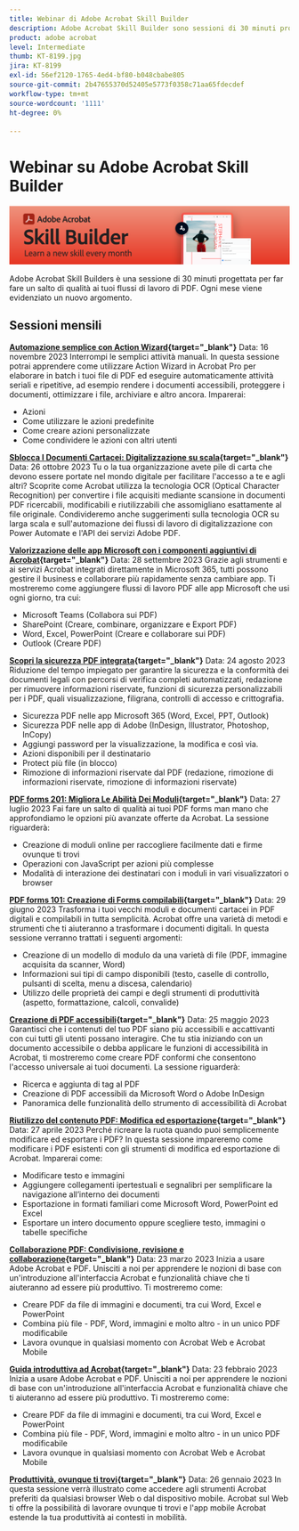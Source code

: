 ```yaml
---
title: Webinar di Adobe Acrobat Skill Builder
description: Adobe Acrobat Skill Builder sono sessioni di 30 minuti progettate per far fare un salto di qualità ai tuoi flussi di lavoro PDF
product: adobe acrobat
level: Intermediate
thumb: KT-8199.jpg
jira: KT-8199
exl-id: 56ef2120-1765-4ed4-bf80-b048cbabe805
source-git-commit: 2b47655370d52405e5773f0358c71aa65fdecdef
workflow-type: tm+mt
source-wordcount: '1111'
ht-degree: 0%

---
```


# Webinar su Adobe Acrobat Skill Builder

![Immagine di Acrobat Skill Builder](../assets/sbacrobatwebinars.png)

Adobe Acrobat Skill Builders è una sessione di 30 minuti progettata per far fare un salto di qualità ai tuoi flussi di lavoro di PDF. Ogni mese viene evidenziato un nuovo argomento.

## Sessioni mensili

**[Automazione semplice con Action Wizard](https://teamwork.adobe.com/adobe-acrobat-skill-builder/attendease/networking/experience/41d505bb-252a-4e26-9576-6ae82293e6c9/97be1628-5cb6-44be-ac61-c0cc26fbb58d){target="_blank"}**
Data: 16 novembre 2023 Interrompi le semplici attività manuali. In questa sessione potrai apprendere come utilizzare Action Wizard in Acrobat Pro per elaborare in batch i tuoi file di PDF ed eseguire automaticamente attività seriali e ripetitive, ad esempio rendere i documenti accessibili, proteggere i documenti, ottimizzare i file, archiviare e altro ancora. Imparerai:

* Azioni
* Come utilizzare le azioni predefinite
* Come creare azioni personalizzate
* Come condividere le azioni con altri utenti

**[Sblocca I Documenti Cartacei: Digitalizzazione su scala](https://teamwork.adobe.com/adobe-acrobat-skill-builder/attendease/networking/experience/46e148fe-92c0-4d79-ac83-8888e9f0521e/dfcf3b90-4390-4c6e-abd9-20ba6e913dc1){target="_blank"}**
Data: 26 ottobre 2023 Tu o la tua organizzazione avete pile di carta che devono essere portate nel mondo digitale per facilitare l&#39;accesso a te e agli altri? Scoprite come Acrobat utilizza la tecnologia OCR (Optical Character Recognition) per convertire i file acquisiti mediante scansione in documenti PDF ricercabili, modificabili e riutilizzabili che assomigliano esattamente al file originale. Condivideremo anche suggerimenti sulla tecnologia OCR su larga scala e sull&#39;automazione dei flussi di lavoro di digitalizzazione con Power Automate e l&#39;API dei servizi Adobe PDF.

**[Valorizzazione delle app Microsoft con i componenti aggiuntivi di Acrobat](https://teamwork.adobe.com/adobe-acrobat-skill-builder/attendease/networking/experience/8b4ea780-6e4d-48b6-8c70-ea10245a5a64/b4fe64de-3614-4a6d-94c6-ff6612ac07fb){target="_blank"}**
Data: 28 settembre 2023 Grazie agli strumenti e ai servizi Acrobat integrati direttamente in Microsoft 365, tutti possono gestire il business e collaborare più rapidamente senza cambiare app. Ti mostreremo come aggiungere flussi di lavoro PDF alle app Microsoft che usi ogni giorno, tra cui:

* Microsoft Teams (Collabora sui PDF)
* SharePoint (Creare, combinare, organizzare e Export PDF)
* Word, Excel, PowerPoint (Creare e collaborare sui PDF)
* Outlook (Creare PDF)

**[Scopri la sicurezza PDF integrata](https://teamwork.adobe.com/adobe-acrobat-skill-builder/attendease/networking/experience/b454ab64-9c2e-4aec-bcf9-ca82e3a6b869/3a456ace-042e-41c8-8e8c-d285e9ba0ab8){target="_blank"}**
Data: 24 agosto 2023 Riduzione del tempo impiegato per garantire la sicurezza e la conformità dei documenti legali con percorsi di verifica completi automatizzati, redazione per rimuovere informazioni riservate, funzioni di sicurezza personalizzabili per i PDF, quali visualizzazione, filigrana, controlli di accesso e crittografia.

* Sicurezza PDF nelle app Microsoft 365 (Word, Excel, PPT, Outlook)
* Sicurezza PDF nelle app di Adobe (InDesign, Illustrator, Photoshop, InCopy)
* Aggiungi password per la visualizzazione, la modifica e così via.
* Azioni disponibili per il destinatario
* Protect più file (in blocco)
* Rimozione di informazioni riservate dal PDF (redazione, rimozione di informazioni riservate, rimozione di informazioni riservate)

**[PDF forms 201: Migliora Le Abilità Dei Moduli](https://adobe-acrobat-skill-builder.joinus.adobeevents.com/attendease/networking/experience/32518a73-e152-42b5-825c-b31ce53ab1f2/b9966934-6a5b-49c2-a9b0-d434543ce7f4){target="_blank"}**
Data: 27 luglio 2023 Fai fare un salto di qualità ai tuoi PDF forms man mano che approfondiamo le opzioni più avanzate offerte da Acrobat. La sessione riguarderà:

* Creazione di moduli online per raccogliere facilmente dati e firme ovunque ti trovi
* Operazioni con JavaScript per azioni più complesse
* Modalità di interazione dei destinatari con i moduli in vari visualizzatori o browser

**[PDF forms 101: Creazione di Forms compilabili](https://adobe-acrobat-skill-builder.joinus.adobeevents.com/attendease/networking/experience/795f4bc7-db42-4022-a624-8a53c51174c6/9d685d0f-4a5b-4236-a1ef-081d1403fb41){target="_blank"}**
Data: 29 giugno 2023 Trasforma i tuoi vecchi moduli e documenti cartacei in PDF digitali e compilabili in tutta semplicità. Acrobat offre una varietà di metodi e strumenti che ti aiuteranno a trasformare i documenti digitali. In questa sessione verranno trattati i seguenti argomenti:

* Creazione di un modello di modulo da una varietà di file (PDF, immagine acquisita da scanner, Word)
* Informazioni sui tipi di campo disponibili (testo, caselle di controllo, pulsanti di scelta, menu a discesa, calendario)
* Utilizzo delle proprietà dei campi e degli strumenti di produttività (aspetto, formattazione, calcoli, convalide)

**[Creazione di PDF accessibili](https://teamwork.adobe.com/adobe-acrobat-skill-builder/attendease/networking/experience/4ff4d607-8c9f-47dd-ac4f-3b351a0a0fe3/2eb92255-d963-4ff7-b278-2a95a11db755){target="_blank"}**
Data: 25 maggio 2023 Garantisci che i contenuti del tuo PDF siano più accessibili e accattivanti con cui tutti gli utenti possano interagire. Che tu stia iniziando con un documento accessibile o debba applicare le funzioni di accessibilità in Acrobat, ti mostreremo come creare PDF conformi che consentono l&#39;accesso universale ai tuoi documenti. La sessione riguarderà:

* Ricerca e aggiunta di tag al PDF
* Creazione di PDF accessibili da Microsoft Word o Adobe InDesign
* Panoramica delle funzionalità dello strumento di accessibilità di Acrobat

**[Riutilizzo del contenuto PDF: Modifica ed esportazione](https://adobe-acrobat-skill-builder.joinus.adobeevents.com/attendease/networking/experience/aac3b9af-7d54-4ea5-a6fa-61bc7acea87f/8d7341ee-ff0f-492a-b3fd-935bd11d4ed0){target="_blank"}**
Data: 27 aprile 2023 Perché ricreare la ruota quando puoi semplicemente modificare ed esportare i PDF? In questa sessione impareremo come modificare i PDF esistenti con gli strumenti di modifica ed esportazione di Acrobat. Imparerai come:

* Modificare testo e immagini
* Aggiungere collegamenti ipertestuali e segnalibri per semplificare la navigazione all’interno dei documenti
* Esportazione in formati familiari come Microsoft Word, PowerPoint ed Excel
* Esportare un intero documento oppure scegliere testo, immagini o tabelle specifiche

**[Collaborazione PDF: Condivisione, revisione e collaborazione](https://adobe-acrobat-skill-builder.joinus.adobeevents.com/attendease/networking/experience/0ef4709b-0a04-418e-a185-7efdd676c2dd/6a95bece-6f24-46f5-a17f-b408464281be){target="_blank"}**
Data: 23 marzo 2023 Inizia a usare Adobe Acrobat e PDF. Unisciti a noi per apprendere le nozioni di base con un&#39;introduzione all&#39;interfaccia Acrobat e funzionalità chiave che ti aiuteranno ad essere più produttivo. Ti mostreremo come:

* Creare PDF da file di immagini e documenti, tra cui Word, Excel e PowerPoint
* Combina più file - PDF, Word, immagini e molto altro - in un unico PDF modificabile
* Lavora ovunque in qualsiasi momento con Acrobat Web e Acrobat Mobile

**[Guida introduttiva ad Acrobat](https://adobe-acrobat-skill-builder.joinus.adobeevents.com/attendease/networking/experience/5d8acc24-47a1-4db8-b419-8587bfb12708/fe8ec392-f29a-4e25-b7a3-61f48eea45ab){target="_blank"}**
Data: 23 febbraio 2023 Inizia a usare Adobe Acrobat e PDF. Unisciti a noi per apprendere le nozioni di base con un&#39;introduzione all&#39;interfaccia Acrobat e funzionalità chiave che ti aiuteranno ad essere più produttivo. Ti mostreremo come:

* Creare PDF da file di immagini e documenti, tra cui Word, Excel e PowerPoint
* Combina più file - PDF, Word, immagini e molto altro - in un unico PDF modificabile
* Lavora ovunque in qualsiasi momento con Acrobat Web e Acrobat Mobile

**[Produttività, ovunque ti trovi](https://adobe-acrobat-skill-builder.joinus.adobeevents.com/attendease/networking/experience/9ab6c7a2-5ca2-4670-9a33-2ac11a1cb542/0b591876-aeae-45af-b41a-07a8326043f2){target="_blank"}**
Data: 26 gennaio 2023 In questa sessione verrà illustrato come accedere agli strumenti Acrobat preferiti da qualsiasi browser Web o dal dispositivo mobile. Acrobat sul Web ti offre la possibilità di lavorare ovunque ti trovi e l&#39;app mobile Acrobat estende la tua produttività ai contesti in mobilità.